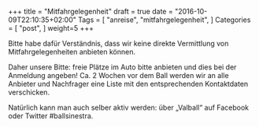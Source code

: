 +++
title = "Mitfahrgelegenheit"
draft = true
date = "2016-10-09T22:10:35+02:00"
Tags = [
  "anreise", "mitfahrgelegenheit",
]
Categories = [
  "post",
]
weight=5
+++


Bitte habe dafür Verständnis, dass wir keine direkte Vermittlung von Mitfahrgelegenheiten anbieten können. 

Daher unsere Bitte: freie Plätze im Auto bitte anbieten und dies bei der Anmeldung angeben! Ca. 2 Wochen vor dem Ball werden wir an alle Anbieter und Nachfrager eine Liste mit den entsprechenden Kontaktdaten verschicken.

Natürlich kann man auch selber aktiv werden: über „Valball“ auf Facebook oder Twitter #ballsinestra.
